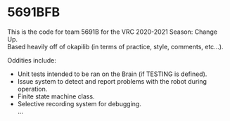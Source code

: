 # 5691BFB
This is the code for team 5691B for the VRC 2020-2021 Season: Change Up.  
Based heavily off of okapilib (in terms of practice, style, comments, etc...).  
  
Oddities include:  
- Unit tests intended to be ran on the Brain (if TESTING is defined).  
- Issue system to detect and report problems with the robot during operation.  
- Finite state machine class.  
- Selective recording system for debugging.  
...
